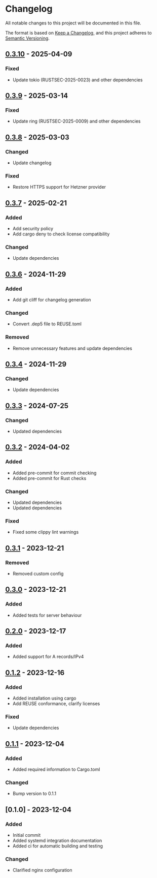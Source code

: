 # Changelog

All notable changes to this project will be documented in this file.

The format is based on [Keep a Changelog](https://keepachangelog.com/en/1.1.0/),
and this project adheres to [Semantic Versioning](https://semver.org/spec/v2.0.0.html).

## [0.3.10] - 2025-04-09

### <!-- 5 -->Fixed

- Update tokio (RUSTSEC-2025-0023) and other dependencies

## [0.3.9] - 2025-03-14

### <!-- 5 -->Fixed

- Update ring (RUSTSEC-2025-0009) and other dependencies

## [0.3.8] - 2025-03-03

### <!-- 2 -->Changed

- Update changelog

### <!-- 5 -->Fixed

- Restore HTTPS support for Hetzner provider

## [0.3.7] - 2025-02-21

### <!-- 1 -->Added

- Add security policy
- Add cargo deny to check license compatibility

### <!-- 2 -->Changed

- Update dependencies

## [0.3.6] - 2024-11-29

### <!-- 1 -->Added

- Add git cliff for changelog generation

### <!-- 2 -->Changed

- Convert .dep5 file to REUSE.toml

### <!-- 4 -->Removed

- Remove unnecessary features and update dependencies

## [0.3.4] - 2024-11-29

### <!-- 2 -->Changed

- Update dependencies

## [0.3.3] - 2024-07-25

### <!-- 2 -->Changed

- Updated dependencies

## [0.3.2] - 2024-04-02

### <!-- 1 -->Added

- Added pre-commit for commit checking
- Added pre-commit for Rust checks

### <!-- 2 -->Changed

- Updated dependencies
- Updated dependencies

### <!-- 5 -->Fixed

- Fixed some clippy lint warnings

## [0.3.1] - 2023-12-21

### <!-- 4 -->Removed

- Removed custom config

## [0.3.0] - 2023-12-21

### <!-- 1 -->Added

- Added tests for server behaviour

## [0.2.0] - 2023-12-17

### <!-- 1 -->Added

- Added support for A records/IPv4

## [0.1.2] - 2023-12-16

### <!-- 1 -->Added

- Added installation using cargo
- Add REUSE conformance, clarify licenses

### <!-- 5 -->Fixed

- Update dependencies

## [0.1.1] - 2023-12-04

### <!-- 1 -->Added

- Added required information to Cargo.toml

### <!-- 2 -->Changed

- Bump version to 0.1.1

## [0.1.0] - 2023-12-04

### <!-- 1 -->Added

- Initial commit
- Added systemd integration documentation
- Added ci for automatic building and testing

### <!-- 2 -->Changed

- Clarified nginx configuration

[0.3.10]: https://github.com/bbastin/dyndns/compare/v0.3.9..v0.3.10
[0.3.9]: https://github.com/bbastin/dyndns/compare/v0.3.8..v0.3.9
[0.3.8]: https://github.com/bbastin/dyndns/compare/v0.3.7..v0.3.8
[0.3.7]: https://github.com/bbastin/dyndns/compare/v0.3.6..v0.3.7
[0.3.6]: https://github.com/bbastin/dyndns/compare/v0.3.5..v0.3.6
[0.3.4]: https://github.com/bbastin/dyndns/compare/v0.3.3..v0.3.4
[0.3.3]: https://github.com/bbastin/dyndns/compare/v0.3.2..v0.3.3
[0.3.2]: https://github.com/bbastin/dyndns/compare/v0.3.1..v0.3.2
[0.3.1]: https://github.com/bbastin/dyndns/compare/v0.3.0..v0.3.1
[0.3.0]: https://github.com/bbastin/dyndns/compare/v0.2.0..v0.3.0
[0.2.0]: https://github.com/bbastin/dyndns/compare/v0.1.2..v0.2.0
[0.1.2]: https://github.com/bbastin/dyndns/compare/v0.1.1..v0.1.2
[0.1.1]: https://github.com/bbastin/dyndns/compare/v0.1.0..v0.1.1

<!-- generated by git-cliff -->
